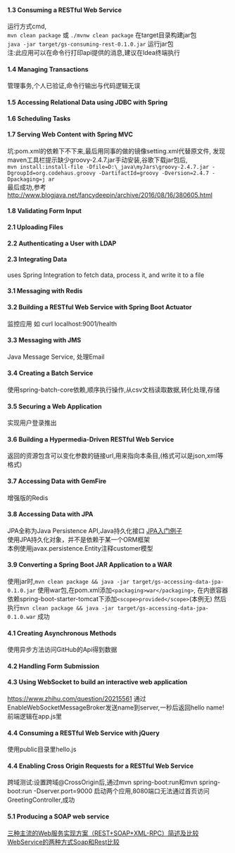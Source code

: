 
#### 1.3 Consuming a RESTful Web Service
运行方式cmd,  
`mvn clean package` 或 `./mvnw clean package`
在target目录构建jar包  
`java -jar target/gs-consuming-rest-0.1.0.jar`
运行jar包  
 注:此应用可以在命令行打印api提供的消息,建议在Idea终端执行
#### 1.4 Managing Transactions
管理事务,个人已验证,命令行输出与代码逻辑无误
#### 1.5 Accessing Relational Data using JDBC with Spring
#### 1.6 Scheduling Tasks
#### 1.7 Serving Web Content with Spring MVC
坑:pom.xml的依赖下不下来,最后用同事的做的镜像setting.xml代替原文件,
发现maven工具栏提示缺少groovy-2.4.7.jar手动安装,谷歌下载jar包后,  
`mvn install:install-file -Dfile=D:\_java\myJars\groovy-2.4.7.jar
  -DgroupId=org.codehaus.groovy -DartifactId=groovy -Dversion=2.4.7 -Dpackaging=j
 ar`  
 最后成功,参考<http://www.blogjava.net/fancydeepin/archive/2016/08/16/380605.html>
#### 1.8 Validating Form Input
#### 2.1 Uploading Files
#### 2.2 Authenticating a User with LDAP
#### 2.3 Integrating Data  
uses Spring Integration to fetch data, process it, and write it to a file
#### 3.1 Messaging with Redis
#### 3.2 Building a RESTful Web Service with Spring Boot Actuator
监控应用 如 curl localhost:9001/health
#### 3.3 Messaging with JMS
Java Message Service, 处理Email
#### 3.4 Creating a Batch Service
使用spring-batch-core依赖,顺序执行操作,从csv文档读取数据,转化处理,存储
#### 3.5 Securing a Web Application
实现用户登录推出
#### 3.6 Building a Hypermedia-Driven RESTful Web Service
返回的资源包含可以变化参数的链接url,用来指向本条目,(格式可以是json,xml等格式)
#### 3.7 Accessing Data with GemFire
增强版的Redis
#### 3.8 Accessing Data with JPA
JPA全称为Java Persistence API,Java持久化接口
[JPA入门例子](http://blog.csdn.net/hmk2011/article/details/6289151)  
使用JPA持久化对象，并不是依赖于某一个ORM框架  
本例使用javax.persistence.Entity注释customer模型
#### 3.9 Converting a Spring Boot JAR Application to a WAR
使用jar时,`mvn clean package && java -jar target/gs-accessing-data-jpa-0.1.0.jar`
使用war包,在pom.xml添加`<packaging>war</packaging>`,
 在内嵌容器依赖spring-boot-starter-tomcat下添加`<scope>provided</scope>`(本例无)
 然后执行`mvn clean package && java -jar target/gs-accessing-data-jpa-0.1.0.war`
成功
#### 4.1 Creating Asynchronous Methods
使用异步方法访问GitHub的Api得到数据
#### 4.2 Handling Form Submission
#### 4.3 Using WebSocket to build an interactive web application
<https://www.zhihu.com/question/20215561>
通过EnableWebSocketMessageBroker发送name到server,一秒后返回hello name!
前端逻辑在app.js里
#### 4.4 Consuming a RESTful Web Service with jQuery
使用public目录里hello.js
#### 4.4 Enabling Cross Origin Requests for a RESTful Web Service
跨域测试:设置跨域@CrossOrigin后,通过mvn spring-boot:run和mvn spring-boot:run -Dserver.port=9000
启动两个应用,8080端口无法通过首页访问GreetingController,成功
#### 5.1 Producing a SOAP web service
[三种主流的Web服务实现方案（REST+SOAP+XML-RPC）简述及比较](http://www.cnblogs.com/lanxuezaipiao/archive/2013/05/11/3072436.html)
[WebService的两种方式Soap和Rest比较](http://www.cnblogs.com/yourshj/p/5968871.html)